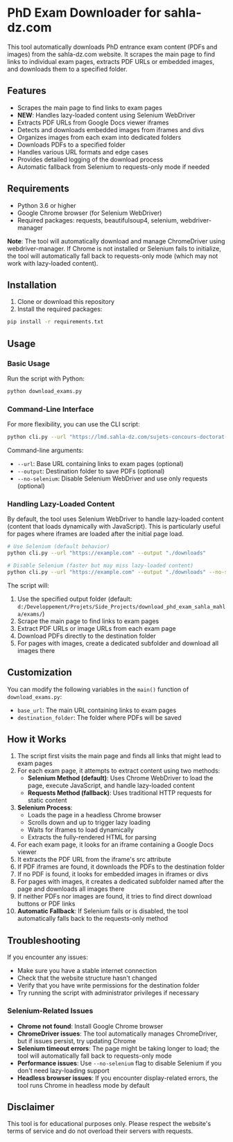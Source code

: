 # PhD Exam Downloader for sahla-dz.com

This tool automatically downloads PhD entrance exam content (PDFs and images) from the sahla-dz.com website. It scrapes the main page to find links to individual exam pages, extracts PDF URLs or embedded images, and downloads them to a specified folder.

## Features

- Scrapes the main page to find links to exam pages
- **NEW**: Handles lazy-loaded content using Selenium WebDriver
- Extracts PDF URLs from Google Docs viewer iframes
- Detects and downloads embedded images from iframes and divs
- Organizes images from each exam into dedicated folders
- Downloads PDFs to a specified folder
- Handles various URL formats and edge cases
- Provides detailed logging of the download process
- Automatic fallback from Selenium to requests-only mode if needed

## Requirements

- Python 3.6 or higher
- Google Chrome browser (for Selenium WebDriver)
- Required packages: requests, beautifulsoup4, selenium, webdriver-manager

**Note**: The tool will automatically download and manage ChromeDriver using webdriver-manager. If Chrome is not installed or Selenium fails to initialize, the tool will automatically fall back to requests-only mode (which may not work with lazy-loaded content).

## Installation

1. Clone or download this repository
2. Install the required packages:

```bash
pip install -r requirements.txt
```

## Usage

### Basic Usage

Run the script with Python:

```bash
python download_exams.py
```

### Command-Line Interface

For more flexibility, you can use the CLI script:

```bash
python cli.py --url "https://lmd.sahla-dz.com/sujets-concours-doctorat-informatique/" --output "path/to/output/folder"
```

Command-line arguments:
- `--url`: Base URL containing links to exam pages (optional)
- `--output`: Destination folder to save PDFs (optional)
- `--no-selenium`: Disable Selenium WebDriver and use only requests (optional)

### Handling Lazy-Loaded Content

By default, the tool uses Selenium WebDriver to handle lazy-loaded content (content that loads dynamically with JavaScript). This is particularly useful for pages where iframes are loaded after the initial page load.

```bash
# Use Selenium (default behavior)
python cli.py --url "https://example.com" --output "./downloads"

# Disable Selenium (faster but may miss lazy-loaded content)
python cli.py --url "https://example.com" --output "./downloads" --no-selenium
```

The script will:
1. Use the specified output folder (default: `d:/Developpement/Projets/Side_Projects/download_phd_exam_sahla_mahla/exams/`)
2. Scrape the main page to find links to exam pages
3. Extract PDF URLs or image URLs from each exam page
4. Download PDFs directly to the destination folder
5. For pages with images, create a dedicated subfolder and download all images there

## Customization

You can modify the following variables in the `main()` function of `download_exams.py`:

- `base_url`: The main URL containing links to exam pages
- `destination_folder`: The folder where PDFs will be saved

## How it Works

1. The script first visits the main page and finds all links that might lead to exam pages
2. For each exam page, it attempts to extract content using two methods:
   - **Selenium Method (default)**: Uses Chrome WebDriver to load the page, execute JavaScript, and handle lazy-loaded content
   - **Requests Method (fallback)**: Uses traditional HTTP requests for static content
3. **Selenium Process**:
   - Loads the page in a headless Chrome browser
   - Scrolls down and up to trigger lazy loading
   - Waits for iframes to load dynamically
   - Extracts the fully-rendered HTML for parsing
4. For each exam page, it looks for an iframe containing a Google Docs viewer
5. It extracts the PDF URL from the iframe's src attribute
6. If PDF iframes are found, it downloads the PDFs to the destination folder
7. If no PDF is found, it looks for embedded images in iframes or divs
8. For pages with images, it creates a dedicated subfolder named after the page and downloads all images there
9. If neither PDFs nor images are found, it tries to find direct download buttons or PDF links
10. **Automatic Fallback**: If Selenium fails or is disabled, the tool automatically falls back to the requests-only method

## Troubleshooting

If you encounter any issues:

- Make sure you have a stable internet connection
- Check that the website structure hasn't changed
- Verify that you have write permissions for the destination folder
- Try running the script with administrator privileges if necessary

### Selenium-Related Issues

- **Chrome not found**: Install Google Chrome browser
- **ChromeDriver issues**: The tool automatically manages ChromeDriver, but if issues persist, try updating Chrome
- **Selenium timeout errors**: The page might be taking longer to load; the tool will automatically fall back to requests-only mode
- **Performance issues**: Use `--no-selenium` flag to disable Selenium if you don't need lazy-loading support
- **Headless browser issues**: If you encounter display-related errors, the tool runs Chrome in headless mode by default

## Disclaimer

This tool is for educational purposes only. Please respect the website's terms of service and do not overload their servers with requests.